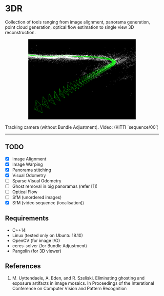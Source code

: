 # 3DR
Collection of tools ranging from image alignment, panorama generation, point cloud generation, optical flow estimation to single view 3D reconstruction.

<p align="center"><img width="70%" height="70%" src="imgs/slam/slam.png"/></p>
Tracking camera (without Bundle Adjustment). Video: (KITTI `sequence/00`)

---
## TODO
- [x] Image Alignment
- [x] Image Warping
- [x] Panorama stitching
- [x] Visual Odometry
- [ ] Sparse Visual Odometry
- [ ] Ghost removal in big panoramas (refer [1])
- [ ] Optical Flow
- [ ] SfM (unordered images)
- [x] SfM (video sequence (localisation))

## Requirements
- C++14
- Linux (tested only on Ubuntu 18.10)
- OpenCV (for image I/O)
- ceres-solver (for Bundle Adjustment)
- Pangolin (for 3D viewer)

## References
1. M. Uyttendaele, A. Eden, and R. Szeliski.
    Eliminating ghosting and exposure artifacts in image mosaics.
    In Proceedings of the Interational Conference on Computer Vision and Pattern Recognition
